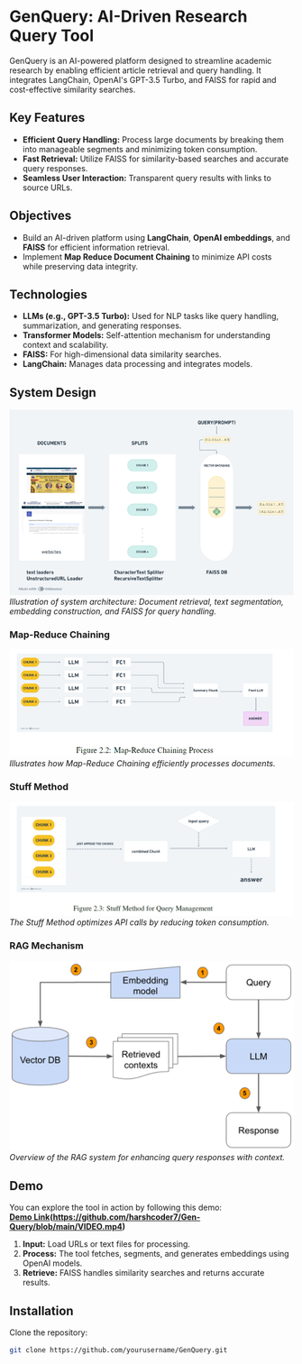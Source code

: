# GenQuery: AI-Driven Research Query Tool

GenQuery is an AI-powered platform designed to streamline academic research by enabling efficient article retrieval and query handling. It integrates LangChain, OpenAI's GPT-3.5 Turbo, and FAISS for rapid and cost-effective similarity searches.

## Key Features

- **Efficient Query Handling:** Process large documents by breaking them into manageable segments and minimizing token consumption.
- **Fast Retrieval:** Utilize FAISS for similarity-based searches and accurate query responses.
- **Seamless User Interaction:** Transparent query results with links to source URLs.

## Objectives

- Build an AI-driven platform using **LangChain**, **OpenAI embeddings**, and **FAISS** for efficient information retrieval.
- Implement **Map Reduce Document Chaining** to minimize API costs while preserving data integrity.

## Technologies

- **LLMs (e.g., GPT-3.5 Turbo):** Used for NLP tasks like query handling, summarization, and generating responses.
- **Transformer Models:** Self-attention mechanism for understanding context and scalability.
- **FAISS:** For high-dimensional data similarity searches.
- **LangChain:** Manages data processing and integrates models.

## System Design

![System Architecture](https://github.com/harshcoder7/Gen-Query/blob/main/system%20design)  
_Illustration of system architecture: Document retrieval, text segmentation, embedding construction, and FAISS for query handling._

### Map-Reduce Chaining

![Map-Reduce Process](https://github.com/harshcoder7/Gen-Query/blob/main/map%20reduce)  
_Illustrates how Map-Reduce Chaining efficiently processes documents._

### Stuff Method

![Stuff Method](https://github.com/harshcoder7/Gen-Query/blob/main/stuff%20method)  
_The Stuff Method optimizes API calls by reducing token consumption._

### RAG Mechanism

![RAG](https://github.com/harshcoder7/Gen-Query/blob/main/rag.png)  
_Overview of the RAG system for enhancing query responses with context._

## Demo

You can explore the tool in action by following this demo:  
**[Demo Link](https://github.com/harshcoder7/Gen-Query/blob/main/UI)(https://github.com/harshcoder7/Gen-Query/blob/main/VIDEO.mp4)**

1. **Input:** Load URLs or text files for processing.
2. **Process:** The tool fetches, segments, and generates embeddings using OpenAI models.
3. **Retrieve:** FAISS handles similarity searches and returns accurate results.

## Installation

Clone the repository:

```bash
git clone https://github.com/yourusername/GenQuery.git
